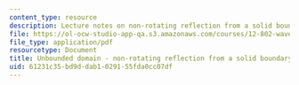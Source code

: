 ```yaml
---
content_type: resource
description: Lecture notes on non-rotating reflection from a solid boundary.
file: https://ol-ocw-studio-app-qa.s3.amazonaws.com/courses/12-802-wave-motion-in-the-ocean-and-the-atmosphere-spring-2008/61231c35bd9ddab1029155fda0cc07df_MIT12_802S08_lec10.pdf
file_type: application/pdf
resourcetype: Document
title: Unbounded domain - non-rotating reflection from a solid boundary
uid: 61231c35-bd9d-dab1-0291-55fda0cc07df
---
```

